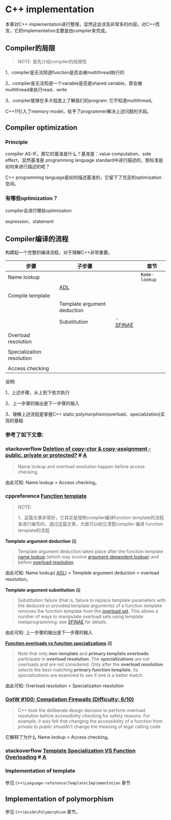 # C++ implementation

本章对C++ implementation进行整理，显然这会涉及非常多的内容。对C++而言，它的implementation主要是由compiler来完成。

## Compiler的局限

> NOTE: 首先介绍compiler的局限性

1、compiler是无法知道function是否会被multithread执行的

2、compiler是无法知道一个variable是否是shared variable，即会被multithread来执行read、write

3、compiler能够在多大程度上了解我们的program: 它不知道multithread。

C++11引入了memory model，给予了programmer解决上述问题的手段。

## Compiler optimization 

### Principle

compiler AS-IF。那它的基准是什么？基准是：value computation、side effect，显然基准是 programming language standard中进行描述的，那标准是如何来进行描述的呢？

C++ programming language是如何描述基准的，它留下了充足的optimization空间。

### 有哪些optimization？

compiler会进行哪些optimization

expression、statement



## Compiler编译的流程

构建起一个完整的编译流程，对于理解C++非常重要。

| 步骤                      | 子步骤                                                |                                                              | 章节          |
| ------------------------- | ----------------------------------------------------- | ------------------------------------------------------------ | ------------- |
| Name lookup               |                                                       |                                                              | `Name-lookup` |
|                           | [ADL](https://en.cppreference.com/w/cpp/language/adl) |                                                              |               |
| Compile template          |                                                       |                                                              |               |
|                           | Template argument deduction                           |                                                              |               |
|                           | Substitution                                          | - [SFINAE](https://en.cppreference.com/w/cpp/language/sfinae) |               |
|                           |                                                       |                                                              |               |
| Overload resolution       |                                                       |                                                              |               |
|                           |                                                       |                                                              |               |
| Specializaiton resolution |                                                       |                                                              |               |
|                           |                                                       |                                                              |               |
| Access checking           |                                                       |                                                              |               |

说明:

1、上述步骤，从上到下依次执行

2、上一步骤的输出是下一步骤的输入

3、理解上述流程是掌握C++ static polymorphism(overload、specialization)实现的基础

### 参考了如下文章:

### stackoverflow [Deletion of copy-ctor & copy-assignment - public, private or protected?](https://stackoverflow.com/questions/55205874/deletion-of-copy-ctor-copy-assignment-public-private-or-protected) # [A](https://stackoverflow.com/a/55206034)

> Name lookup and overload resolution happen before access checking. 

由此可知: Name lookup > Access checking。



### cppreference [Function template](https://en.cppreference.com/w/cpp/language/function_template)

> NOTE: 
>
> 1、这篇文章非常好，它其实是按照compiler编译function template的流程来进行编写的，通过这篇文章，大致可以树立清楚compiler 编译 function template的流程

**Template argument deduction** 段

> Template argument deduction takes place after the function template [name lookup](https://en.cppreference.com/w/cpp/language/lookup) (which may involve [argument-dependent lookup](https://en.cppreference.com/w/cpp/language/adl)) and before [overload resolution](https://en.cppreference.com/w/cpp/language/overload_resolution).

由此可知: Name lookup( [ADL](https://en.cppreference.com/w/cpp/language/adl)) > Template argument deduction  > overload resolution。



**Template argument substitution** 段

> Substitution failure (that is, failure to replace template parameters with the deduced or provided template arguments) of a function template removes the function template from the [overload set](https://en.cppreference.com/w/cpp/language/overload_resolution). This allows a number of ways to manipulate overload sets using template metaprogramming: see [SFINAE](https://en.cppreference.com/w/cpp/language/sfinae) for details.

由此可知: 上一步骤的输出是下一步骤的输入



**[Function overloads vs function specializations](https://en.cppreference.com/w/cpp/language/function_template#Function_overloads_vs_function_specializations)** 段

> Note that only **non-template** and **primary template overloads** participate in **overload resolution**. The **specializations** are not overloads and are not considered. Only after the **overload resolution** selects the best-matching **primary function template**, its specializations are examined to see if one is a better match.

由此可知: Overload resolution > Specializaiton resolution



### [GotW #100: Compilation Firewalls (Difficulty: 6/10)](https://herbsutter.com/gotw/_100/)

> C++ took the deliberate design decision to perform overload resolution before accessibility checking for safety reasons. For example, it was felt that changing the accessibility of a function from p*rivate* to *public* shouldn’t change the meaning of legal calling code.

它解释了为什么 Name lookup > Access checking。



### stackoverflow [Template Specialization VS Function Overloading](https://stackoverflow.com/questions/7108033/template-specialization-vs-function-overloading) # [A](https://stackoverflow.com/a/7108123)





### Implementation of template

参见 `C++\Language-reference\Template\Implementation` 章节

## Implementation of polymorphism

参见 `C++\Guide\Polymorphism` 章节。